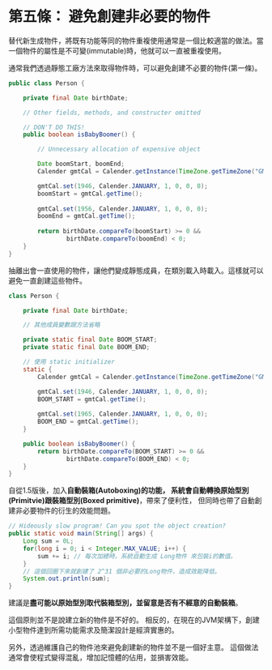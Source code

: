 # 第五條： 避免創建非必要的物件

替代新生成物件，將既有功能等同的物件重複使用通常是一個比較適當的做法。當一個物件的屬性是不可變(immutable)時，他就可以一直被重複使用。

通常我們透過靜態工廠方法來取得物件時，可以避免創建不必要的物件(第一條)。

```java
public class Person {

	private final Date birthDate; 

	// Other fields, methods, and constructer omitted

	// DON'T DO THIS!
	public boolean isBabyBoomer() {

		// Unnecessary allocation of expensive object

		Date boomStart, boomEnd;
		Calender gmtCal = Calender.getInstance(TimeZone.getTimeZone("GMT"));

		gmtCal.set(1946, Calender.JANUARY, 1, 0, 0, 0);
		boomStart = gmtCal.getTime();
		
		gmtCal.set(1956, Calender.JANUARY, 1, 0, 0, 0);
		boomEnd = gmtCal.getTime();
		
		return birthDate.compareTo(boomStart) >= 0 &&
				birthDate.compareTo(boomEnd) < 0;
	}
}
```

抽離出會一直使用的物件，讓他們變成靜態成員，在類別載入時載入。這樣就可以避免一直創建這些物件。

```java
class Person {

	private final Date birthDate;

	// 其他成員變數跟方法省略

	private static final Date BOOM_START;
	private static final Date BOOM_END;

	// 使用 static initializer
	static {
		Calender gmtCal = Calender.getInstance(TimeZone.getTimeZone("GMT"));

		gmtCal.set(1946, Calender.JANUARY, 1, 0, 0, 0);
		BOOM_START = gmtCal.getTime();
		
		gmtCal.set(1965, Calender.JANUARY, 1, 0, 0, 0);
		BOOM_END = gmtCal.getTime();
	}

	public boolean isBabyBoomer() {
		return birthDate.compareTo(BOOM_START) >= 0 &&
				birthDate.compareTo(BOOM_END) < 0;
	}
}
```

自從1.5版後，加入**自動裝箱(Autoboxing)**的功能，
系統會自動轉換**原始型別(Primitvie)**跟**裝箱型別(Boxed primitive)**，帶來了便利性，
但同時也帶了自動創建非必要物件的衍生的效能問題。

```java
// Hideously slow program! Can you spot the object creation?
public static void main(String[] args) {
	Long sum = 0L;
	for(long i = 0; i < Integer.MAX_VALUE; i++) {
		sum += i; // 每次加總時，系統自動生成 Long物件 來包裝i的數值。
	}
	// 這個回圈下來就創建了 2^31 個非必要的Long物件，造成效能降低。
	System.out.println(sum);
}
```

建議是**盡可能以原始型別取代裝箱型別，並留意是否有不經意的自動裝箱**。

這個原則並不是說建立新的物件是不好的。
相反的，在現在的JVM架構下，創建小型物件達到所需功能需求及簡潔設計是經濟實惠的。

另外，透過維護自己的物件池來避免創建新的物件並不是一個好主意。
這個做法通常會使程式變得混亂，增加記憶體的佔用，並損害效能。